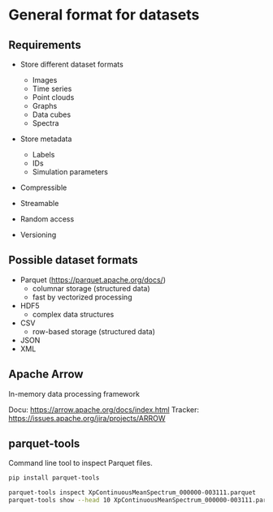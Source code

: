# General format for datasets

## Requirements

- Store different dataset formats
  - Images
  - Time series
  - Point clouds
  - Graphs
  - Data cubes
  - Spectra
- Store metadata
  - Labels
  - IDs
  - Simulation parameters

- Compressible
- Streamable
- Random access
- Versioning

## Possible dataset formats

- Parquet (https://parquet.apache.org/docs/)
    - columnar storage (structured data)
    - fast by vectorized processing
- HDF5
    - complex data structures
- CSV
    - row-based storage (structured data)
- JSON
- XML

## Apache Arrow

In-memory data processing framework

Docu: https://arrow.apache.org/docs/index.html
Tracker: https://issues.apache.org/jira/projects/ARROW


## parquet-tools

Command line tool to inspect Parquet files.

```bash
pip install parquet-tools
```

```bash
parquet-tools inspect XpContinuousMeanSpectrum_000000-003111.parquet
parquet-tools show --head 10 XpContinuousMeanSpectrum_000000-003111.parquet
```
